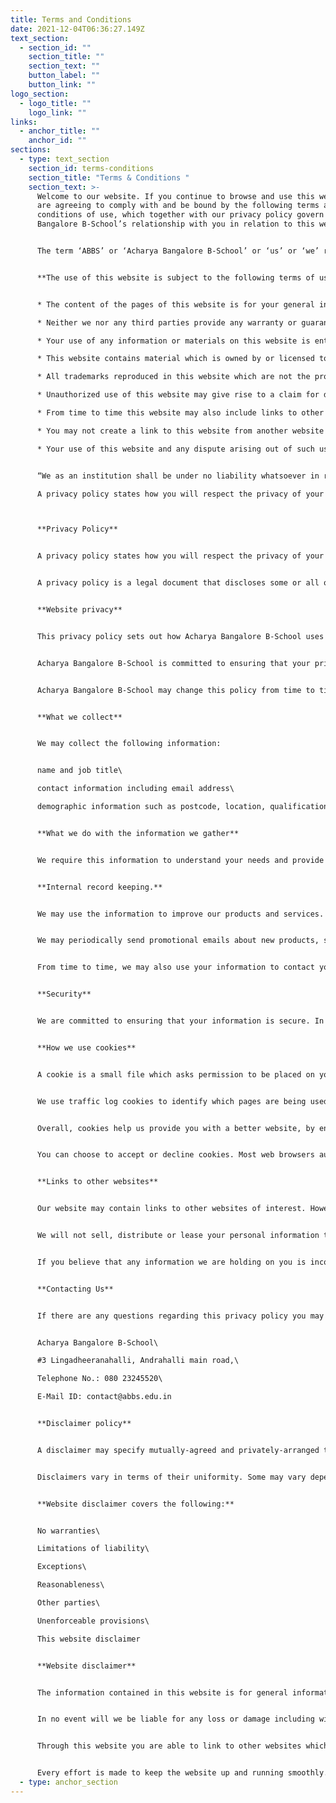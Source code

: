 ```yaml
---
title: Terms and Conditions
date: 2021-12-04T06:36:27.149Z
text_section:
  - section_id: ""
    section_title: ""
    section_text: ""
    button_label: ""
    button_link: ""
logo_section:
  - logo_title: ""
    logo_link: ""
links:
  - anchor_title: ""
    anchor_id: ""
sections:
  - type: text_section
    section_id: terms-conditions
    section_title: "Terms & Conditions "
    section_text: >-
      Welcome to our website. If you continue to browse and use this website you
      are agreeing to comply with and be bound by the following terms and
      conditions of use, which together with our privacy policy govern Acharya
      Bangalore B-School’s relationship with you in relation to this website. 


      The term ‘ABBS’ or ‘Acharya Bangalore B-School’ or ‘us’ or ‘we’ refers to the owner of the website whose registered office is Andrahalli main road, Off magadi road, Bangalore 560091. Our Trust registration number is \[Document No: NGB-4-00301-2018-19, Bangalore]. The term ‘you’ refers to the user or viewer of our website. 


      **The use of this website is subject to the following terms of use:** 


      * The content of the pages of this website is for your general information and use only. It is subject to change without notice. 

      * Neither we nor any third parties provide any warranty or guarantee as to the accuracy, timeliness, performance, completeness or suitability of the information and materials found or offered on this website for any particular purpose. You acknowledge that such information and materials may contain inaccuracies or errors and we expressly exclude liability for any such inaccuracies or errors to the fullest extent permitted by law. 

      * Your use of any information or materials on this website is entirely at your own risk, for which we shall not be liable. It shall be your own responsibility to ensure that any products, services or information available through this website meet your specific requirements. 

      * This website contains material which is owned by or licensed to us. This material includes, but is not limited to, the design, layout, look, appearance and graphics. Reproduction is prohibited other than in accordance with the copyright notice, which forms part of these terms and conditions. 

      * All trademarks reproduced in this website which are not the property of, or licensed to, the operator is acknowledged on the website. 

      * Unauthorized use of this website may give rise to a claim for damages and/or be a criminal offence. 

      * From time to time this website may also include links to other websites. These links are provided for your convenience to provide further information. They do not signify that we endorse the website(s). We have no responsibility for the content of the linked website(s). 

      * You may not create a link to this website from another website or document without Acharya Bangalore B-School’s prior written consent. 

      * Your use of this website and any dispute arising out of such use of the website is subject to the laws of India or other regulatory authority. 


      “We as an institution shall be under no liability whatsoever in respect of any loss or damage arising directly or indirectly out of the decline of authorization for any Transaction, on Account of the Cardholder having exceeded the preset limit mutually agreed by us with our acquiring bank from time to time”

      A privacy policy states how you will respect the privacy of your website users. It says what information you will gather, how you will use it and how you will keep it secure. 



      **Privacy Policy** 


      A privacy policy states how you will respect the privacy of your website users. It says what information you will gather, how you will use it and how you will keep it secure.


      A privacy policy is a legal document that discloses some or all of the ways a party gathers, uses, discloses and manages a customer’s data. The exact contents of a privacy policy will depend upon the applicable law and may need to address the requirements of multiple countries or jurisdictions. While there is no universal guidance for the content of specific privacy policies, a number of organizations provide example forms.


      **Website privacy**


      This privacy policy sets out how Acharya Bangalore B-School uses and protects any information that you give Acharya Bangalore B-School when you use this website.


      Acharya Bangalore B-School is committed to ensuring that your privacy is protected. Should we ask you to provide certain information by which you can be identified when using this website, and then you can be assured that it will only be used in accordance with this privacy statement.


      Acharya Bangalore B-School may change this policy from time to time by updating this page. You should check this page from time to time to ensure that you are happy with any changes. This policy is effective from October 31st 2020.


      **What we collect**


      We may collect the following information:


      name and job title\

      contact information including email address\

      demographic information such as postcode, location, qualifications etc


      **What we do with the information we gather**


      We require this information to understand your needs and provide you with a better service, and in particular for the following reasons:


      **Internal record keeping.**


      We may use the information to improve our products and services.


      We may periodically send promotional emails about new products, special offers or other information which we think you may find interesting using the email address which you have provided.


      From time to time, we may also use your information to contact you for market research purposes. We may contact you by email, phone, fax or mail. We may use the information to customize the website according to your interests.


      **Security**


      We are committed to ensuring that your information is secure. In order to prevent unauthorized access or disclosure we have put in place suitable physical, electronic and managerial procedures to safeguard and secure the information we collect online.


      **How we use cookies**


      A cookie is a small file which asks permission to be placed on your computer’s hard drive. Once you agree, the file is added and the cookie helps analyses web traffic or lets you know when you visit a particular site. Cookies allow web applications to respond to you as an individual. The web application can tailor its operations to your needs, likes and dislikes by gathering and remembering information about your preferences.


      We use traffic log cookies to identify which pages are being used. This helps us analyses data about webpage traffic and improve our website in order to tailor it to customer needs. We only use this information for statistical analysis purposes and then the data is removed from the system.


      Overall, cookies help us provide you with a better website, by enabling us to monitor which pages you find useful and which you do not. A cookie in no way gives us access to your computer or any information about you, other than the data you choose to share with us.


      You can choose to accept or decline cookies. Most web browsers automatically accept cookies, but you can usually modify your browser setting to decline cookies if you prefer. This may prevent you from taking full advantage of the website.


      **Links to other websites**


      Our website may contain links to other websites of interest. However, once you have used these links to leave our site, you should note that we do not have any control over that other website. Therefore, we cannot be responsible for the protection and privacy of any information which you provide whilst visiting such sites and such sites are not governed by this privacy statement. You should exercise caution and look at the privacy statement applicable to the website in question.


      We will not sell, distribute or lease your personal information to third parties unless we have your permission or are required by law to do so. We may use your personal information to send you promotional information about third parties which we think you may find interesting if you tell us that you wish this to happen.


      If you believe that any information we are holding on you is incorrect or incomplete, please write to or email us as soon as possible, at the above address. We will promptly correct any information found to be incorrect.


      **Contacting Us**


      If there are any questions regarding this privacy policy you may contact us using the information below:


      Acharya Bangalore B-School\

      #3 Lingadheeranahalli, Andrahalli main road,\

      Telephone No.: 080 23245520\

      E-Mail ID: contact@abbs.edu.in


      **Disclaimer policy**


      A disclaimer may specify mutually-agreed and privately-arranged terms and conditions as part of a contract; or may specify warnings or expectations to the general public (or some other class of persons) in order to fulfill a duty of care owed to prevent unreasonable risk of harm or injury. Some disclaimers are intended to limit exposure to damages after harm or injury has already been suffered. Additionally, some kinds of disclaimers may represent a voluntary waiver of a right or obligation that may be owed to the disclaiming.


      Disclaimers vary in terms of their uniformity. Some may vary depending on the specific context and parties involved, while other types of disclaimers may strictly adhere to a uniform and established set of formalities that are rarely or never modified, except under official authority.


      **Website disclaimer covers the following:**


      No warranties\

      Limitations of liability\

      Exceptions\

      Reasonableness\

      Other parties\

      Unenforceable provisions\

      This website disclaimer


      **Website disclaimer**


      The information contained in this website is for general information purposes only. The information is provided by Acharya Bangalore B-School and while we endeavor to keep the information up to date and correct, we make no representations or warranties of any kind, express or implied, about the completeness, accuracy, reliability, suitability or availability with respect to the website or the information, products, services, or related graphics contained on the website for any purpose. Any reliance you place on such information is therefore strictly at your own risk.


      In no event will we be liable for any loss or damage including without limitation, indirect or consequential loss or damage, or any loss or damage whatsoever arising from loss of data or profits arise out of, or in connection with, the use of this website.


      Through this website you are able to link to other websites which are not under the control of Acharya Bangalore B-School. We have no control over the nature, content and availability of those sites. The inclusion of any links does not necessarily imply a recommendation or endorse the views expressed within them.


      Every effort is made to keep the website up and running smoothly. However, Acharya Bangalore B-School takes no responsibility for, and will not be liable for, the website being temporarily unavailable due to technical issues beyond our control.
  - type: anchor_section
---
```

